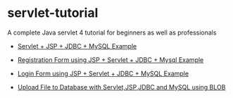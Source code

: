 # servlet-tutorial
A complete Java servlet 4 tutorial for beginners as well as professionals

<div>
<div style="text-align: left;">
</div>
<ul style="text-align: left;">
<li><a href="https://www.javaguides.net/2019/03/servlet-jsp-jdbc-mysql-example.html" target="_blank">Servlet + JSP + JDBC + MySQL Example</a></li>
</ul>
<ul style="text-align: left;">
<li><a href="https://www.javaguides.net/2019/03/registration-form-using-jsp-servlet-jdbc-mysql-example.html" target="_blank">Registration Form using JSP + Servlet + JDBC + Mysql Example</a></li>
</ul>
<ul style="text-align: left;">
<li><a href="https://www.javaguides.net/2019/03/login-form-using-jsp-servlet-jdbc-mysql-example.html" target="_blank">Login Form using JSP + Servlet + JDBC + MySQL Example</a></li>
</ul>
  
  <ul style="text-align: left; .">
<li><a href="https://www.javaguides.net/2019/09/upload-file-to-database-with-servlet-jsp-jdbc-mysql-using-blob.html" target="_blank">Upload File to Database with Servlet,JSP,JDBC and MySQL using BLOB</a></li>
</ul>
</div>
